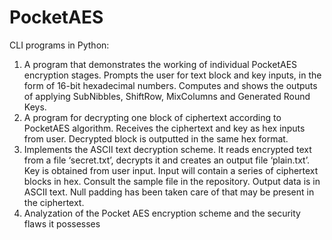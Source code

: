 # PocketAES
CLI programs in  Python:
1. A program that demonstrates the working of individual PocketAES encryption stages. Prompts the user for text block and key inputs, in the form of 16-bit hexadecimal numbers. Computes and shows the outputs of applying SubNibbles, ShiftRow, MixColumns and Generated Round Keys.
2. A program for decrypting one block of ciphertext according to PocketAES algorithm. Receives the ciphertext and key as hex inputs from user. Decrypted block is outputted in the same hex format.
3.  Implements the ASCII text decryption scheme. It reads encrypted text from a file ‘secret.txt’, decrypts it and creates an output file ‘plain.txt’. Key is obtained from user input. Input will contain a series of ciphertext blocks in hex. Consult the sample file in the repository. Output data is in ASCII text. Null padding has been taken care of that may be present in the ciphertext.
4.  Analyzation of the Pocket AES encryption scheme and the security flaws it possesses


